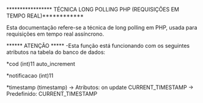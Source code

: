 ***************** TÉCNICA LONG POLLING PHP (REQUISIÇÕES EM TEMPO REAL)************

Esta documentação refere-se a técnica de long polling em PHP, usada para requisições em tempo real assíncrono.

****** ATENÇÃO *****
-Esta função está funcionando com os seguintes atributos na tabela do banco de dados:

*cod (int)11 auto_increment

*notificacao (int)11

*timestamp (timestamp) 
-> Atributos: on update CURRENT_TIMESTAMP
-> Predefinido: CURRENT_TIMESTAMP
